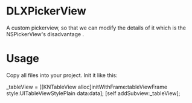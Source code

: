 # DLXPickerView
A custom pickerview, so that we can modify the details of it which is the NSPickerView's disadvantage .

# Usage

Copy all files into your project. Init it like this:

_tableView = [[KNTableView alloc]initWithFrame:tableViewFrame style:UITableViewStylePlain data:data];
[self addSubview:_tableView];